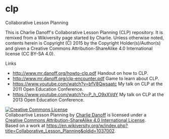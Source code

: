 # clp
Collaborative Lesson Planning

This is Charlie Danoff's Collaborative Lesson Planning (CLP) repository. It is remixed from a Wikiversity page started by Charlie. Unless otherwise noted, contents herein is Copyright (C) 2015 by the Copyright Holder(s)/Author(s) and given a Creative Commons Attribution-ShareAlike 4.0 International license (CC BY-SA 4.0).

Links
* http://www.mr.danoff.org/howto-clp.pdf Handout on how to CLP.
* http://www.mr.danoff.org/clp-encounter.pdf Game to learn about CLP.
* https://www.youtube.com/watch?v=bfV8Qwsaatc My talk on CLP at the 2011 Open Education Conference.
* https://www.youtube.com/watch?v=P_h_O9xXVdY My talk on CLP at the 2013 Open Education Conference.

<a rel="license" href="http://creativecommons.org/licenses/by-sa/4.0/"><img alt="Creative Commons License" style="border-width:0" src="https://i.creativecommons.org/l/by-sa/4.0/80x15.png" /></a><br /><span xmlns:dct="http://purl.org/dc/terms/" property="dct:title">Collaboartive Lesson Planning</span> by <a xmlns:cc="http://creativecommons.org/ns#" href="https://github.com/danoff/clp/" property="cc:attributionName" rel="cc:attributionURL">Charlie Danoff</a> is licensed under a <a rel="license" href="http://creativecommons.org/licenses/by-sa/4.0/">Creative Commons Attribution-ShareAlike 4.0 International License</a>.<br />Based on a work at <a xmlns:dct="http://purl.org/dc/terms/" href="https://en.wikiversity.org/w/index.php?title=Collaborative_Lesson_Planning&oldid=1037002" rel="dct:source">https://en.wikiversity.org/w/index.php?title=Collaborative_Lesson_Planning&oldid=1037002</a>.
